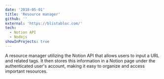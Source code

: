 ```yaml
---
date: '2018-05-01'
title: 'Resource manager'
github: ''
external: 'https://blistabloc.com/'
tech:
  - Notion API
  - Nodejs
showInProjects: true
---
```


A resource manager utilizing the Notion API that allows users to input a URL and related tags. It then stores this information in a Notion page under the authenticated user's account, making it easy to organize and access important resources.
